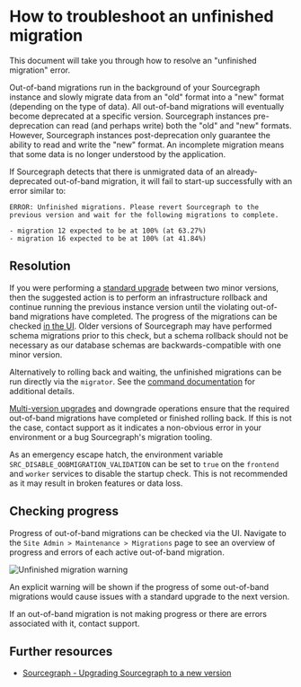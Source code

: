 # How to troubleshoot an unfinished migration

This document will take you through how to resolve an "unfinished migration" error.

Out-of-band migrations run in the background of your Sourcegraph instance and slowly migrate data from an "old" format into a "new" format (depending on the type of data). All out-of-band migrations will eventually become deprecated at a specific version. Sourcegraph instances pre-deprecation can read (and perhaps write) both the "old" and "new" formats. However, Sourcegraph instances post-deprecation only guarantee the ability to read and write the "new" format. An incomplete migration means that some data is no longer understood by the application.

If Sourcegraph detects that there is unmigrated data of an already-deprecated out-of-band migration, it will fail to start-up successfully with an error similar to:

```
ERROR: Unfinished migrations. Please revert Sourcegraph to the previous version and wait for the following migrations to complete.

- migration 12 expected to be at 100% (at 63.27%)
- migration 16 expected to be at 100% (at 41.84%)
```

## Resolution

If you were performing a [standard upgrade](../updates#standard-upgrades) between two minor versions, then the suggested action is to perform an infrastructure rollback and continue running the previous instance version until the violating out-of-band migrations have completed. The progress of the migrations can be checked [in the UI](#checking-progress). Older versions of Sourcegraph may have performed schema migrations prior to this check, but a schema rollback should not be necessary as our database schemas are backwards-compatible with one minor version.

Alternatively to rolling back and waiting, the unfinished migrations can be run directly via the `migrator`. See the [command documentation](./manual_database_migrations#run-out-of-band-migration) for additional details.

[Multi-version upgrades](../updates#multi-version-upgrades) and downgrade operations ensure that the required out-of-band migrations have completed or finished rolling back. If this is not the case, contact support as it indicates a non-obvious error in your environment or a bug Sourcegraph's migration tooling.

As an emergency escape hatch, the environment variable `SRC_DISABLE_OOBMIGRATION_VALIDATION` can be set to `true` on the `frontend` and `worker` services to disable the startup check. This is not recommended as it may result in broken features or data loss.

## Checking progress

Progress of out-of-band migrations can be checked via the UI. Navigate to the `Site Admin > Maintenance > Migrations` page to see an overview of progress and errors of each active out-of-band migration.

![Unfinished migration warning](https://storage.googleapis.com/sourcegraph-assets/oobmigration-warning-4.0.png)

An explicit warning will be shown if the progress of some out-of-band migrations would cause issues with a standard upgrade to the next version.

If an out-of-band migration is not making progress or there are errors associated with it, contact support.

## Further resources

* [Sourcegraph - Upgrading Sourcegraph to a new version](https://docs.sourcegraph.com/admin/updates)
